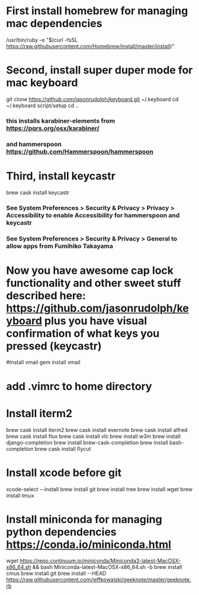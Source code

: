 # First install homebrew for managing mac dependencies
/usr/bin/ruby -e "$(curl -fsSL https://raw.githubusercontent.com/Homebrew/install/master/install)"

# Second, install super duper mode for mac keyboard
git clone https://github.com/jasonrudolph/keyboard.git ~/.keyboard
cd ~/.keyboard
script/setup
cd ..
### this installs karabiner-elements from https://pqrs.org/osx/karabiner/ 
### and hammerspoon https://github.com/Hammerspoon/hammerspoon

# Third, install keycastr
brew cask install keycastr

### See System Preferences > Security & Privacy > Privacy > Accessibility to enable Accessibility for hammerspoon and keycastr
### See System Preferences > Security & Privacy > General to allow apps from Fumihiko Takayama 

# Now you have awesome cap lock functionality and other sweet stuff described here: https://github.com/jasonrudolph/keyboard plus you have visual confirmation of what keys you pressed (keycastr)

#Install vmail
gem install vmail
# add .vimrc to home directory

# Install iterm2
brew cask install iterm2
brew cask install evernote
brew cask install alfred
brew cask install flux
brew cask install vlc
brew install w3m
brew install django-completion
brew install brew-cask-completion
brew install bash-completion
brew cask install flycut
# Install xcode before git
xcode-select --install
brew install git
brew install tree
brew install wget
brew install tmux
# Install miniconda for managing python dependencies https://conda.io/miniconda.html
wget https://repo.continuum.io/miniconda/Miniconda3-latest-MacOSX-x86_64.sh && bash Miniconda-latest-MacOSX-x86_64.sh -b
brew install cmus
brew install git
brew install --HEAD https://raw.githubusercontent.com/jeffkowalski/geeknote/master/geeknote.rb
